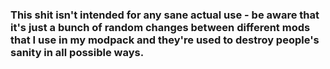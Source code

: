 ### This shit isn't intended for any sane actual use - be aware that it's just a bunch of random changes between different mods that I use in my modpack and they're used to destroy people's sanity in all possible ways.
